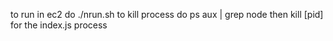 to run in ec2 do ./nrun.sh
to kill process do ps aux | grep node
then kill \[pid\] for the index.js process